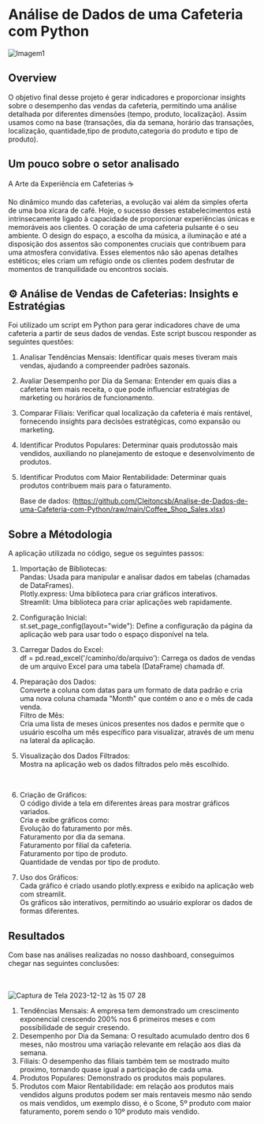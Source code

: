 <h1>Análise de Dados de uma Cafeteria com Python </h1>


![Imagem1](https://github.com/Cleitoncsb/meu-Portfolio/assets/142935223/b9bf12f2-c1a3-46af-a8a8-b2fade673657)


 <h2> Overview   </h2>
 

O objetivo final desse projeto é gerar indicadores e proporcionar insights sobre o desempenho das vendas da cafeteria, permitindo uma análise detalhada por diferentes dimensões (tempo, produto, localização).
Assim usamos como na base (transações, dia da semana, horário das transações, localização, quantidade,tipo de produto,categoria do produto e tipo de produto). 


<h2>Um pouco sobre o setor analisado</h2>

A Arte da Experiência em Cafeterias ☕

No dinâmico mundo das cafeterias, a evolução vai além da simples oferta de uma boa xícara de café. Hoje, o sucesso desses estabelecimentos está intrinsecamente ligado à capacidade de proporcionar experiências únicas e memoráveis aos clientes. O coração de uma cafeteria pulsante é o seu ambiente. O design do espaço, a escolha da música, a iluminação e até a disposição dos assentos são componentes cruciais que contribuem para uma atmosfera convidativa. Esses elementos não são apenas detalhes estéticos; eles criam um refúgio onde os clientes podem desfrutar de momentos de tranquilidade ou encontros sociais.

<h2> ⚙️ Análise de Vendas de Cafeterias: Insights e Estratégias </h2>
Foi utilizado um script em Python para gerar indicadores chave de uma cafeteria a partir de seus dados de vendas.
Este script buscou responder as seguintes questões:</>

1. Analisar Tendências Mensais: Identificar quais meses tiveram mais vendas, ajudando a compreender padrões sazonais.
2. Avaliar Desempenho por Dia da Semana: Entender em quais dias a cafeteria tem mais receita, o que pode influenciar estratégias de marketing ou horários de funcionamento.
3. Comparar Filiais: Verificar qual localização da cafeteria é mais rentável, fornecendo insights para decisões estratégicas, como expansão ou marketing.
4. Identificar Produtos Populares: Determinar quais produtossão mais vendidos, auxiliando no planejamento de estoque e desenvolvimento de produtos.
5. Identificar Produtos com Maior Rentabilidade: Determinar quais produtos contribuem mais para o faturamento.<br>

   Base de dados: (https://github.com/Cleitoncsb/Analise-de-Dados-de-uma-Cafeteria-com-Python/raw/main/Coffee_Shop_Sales.xlsx)

<h2>Sobre a Métodologia</h2>
A aplicaçāo utilizada no código, segue os seguintes passos:</>

1. Importação de Bibliotecas:<br>
Pandas: Usada para manipular e analisar dados em tabelas (chamadas de DataFrames).<br>
Plotly.express: Uma biblioteca para criar gráficos interativos.<br>
Streamlit: Uma biblioteca para criar aplicações web rapidamente.<br>

2. Configuração Inicial:<br>
st.set_page_config(layout="wide"): Define a configuração da página da aplicação web para usar todo o espaço disponível na tela.<br>

3. Carregar Dados do Excel:<br>
df = pd.read_excel('/caminho/do/arquivo'): Carrega os dados de vendas de um arquivo Excel para uma tabela (DataFrame) chamada df.<br>

4. Preparação dos Dados:<br>
Converte a coluna com datas para um formato de data padrão e cria uma nova coluna chamada "Month" que contém o ano e o mês de cada venda.<br>
Filtro de Mês:<br>
Cria uma lista de meses únicos presentes nos dados e permite que o usuário escolha um mês específico para visualizar, através de um menu na lateral da aplicação.<br>

5. Visualização dos Dados Filtrados:<br>
Mostra na aplicação web os dados filtrados pelo mês escolhido.<br>
<br>

6. Criação de Gráficos:<br>
O código divide a tela em diferentes áreas para mostrar gráficos variados.<br>
Cria e exibe gráficos como:<br>
Evolução do faturamento por mês.<br>
Faturamento por dia da semana.<br>
Faturamento por filial da cafeteria.<br>
Faturamento por tipo de produto.<br>
Quantidade de vendas por tipo de produto.<br>

7. Uso dos Gráficos:<br>
Cada gráfico é criado usando plotly.express e exibido na aplicação web com streamlit.<br>
Os gráficos são interativos, permitindo ao usuário explorar os dados de formas diferentes.<br>


<h2>Resultados</h2>
Com base nas análises realizadas no nosso dashboard, conseguimos chegar nas seguintes conclusões:<br>
<br>
<br>

![Captura de Tela 2023-12-12 às 15 07 28](https://github.com/Cleitoncsb/Analise-de-Dados-de-uma-Cafeteria-com-Python/assets/142935223/c0b095c6-2ca3-4365-a423-0cf1bdec486e)

1. Tendências Mensais: A empresa tem demonstrado um crescimento exponencial crescendo 200% nos 6 primeiros meses e com possibilidade de seguir cresendo.<br>
2. Desempenho por Dia da Semana: O resultado acumulado dentro dos 6 meses, não mostrou uma variação relevante em relação aos dias da semana.<br>
3. Filiais: O desempenho das filiais também tem se mostrado muito proximo, tornando quase igual a participação de cada uma.<br>
4. Produtos Populares: Demonstrado os produtos mais populares.<br>
5. Produtos com Maior Rentabilidade: em relação aos produtos mais vendidos alguns produtos podem ser mais rentaveis mesmo não sendo os mais vendidos, um exemplo disso, é o Scone, 5º produto com maior faturamento, porem sendo o 10º produto mais vendido.<br>
